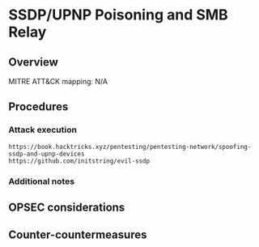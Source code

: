 
# SSDP/UPNP Poisoning and SMB Relay

## Overview

MITRE ATT&CK mapping: N/A

## Procedures

### Attack execution

```
https://book.hacktricks.xyz/pentesting/pentesting-network/spoofing-ssdp-and-upnp-devices
https://github.com/initstring/evil-ssdp
```

### Additional notes

## OPSEC considerations

## Counter-countermeasures
